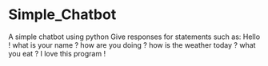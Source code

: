 # Simple_Chatbot
A simple chatbot using python
Give responses for statements such as:
  Hello !
  what is your name ?
  how are you doing ?
  how is the weather today ?
  what you eat ?
  I love this program !
